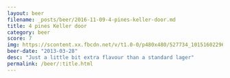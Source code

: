```yaml
---
layout: beer
filename: _posts/beer/2016-11-09-4-pines-keller-door.md
title: 4 pines Keller door
category: beer
score: 7
img: https://scontent.xx.fbcdn.net/v/t1.0-0/p480x480/527734_10151602296568745_390928601_n.jpg?oh=fdae32a6a37c55776c155a11ef05c3b0&oe=5B3556B1
beer-date: "2013-03-28"
desc: "Just a little bit extra flavour than a standard lager"
permalink: /beer/:title.html
---
```

